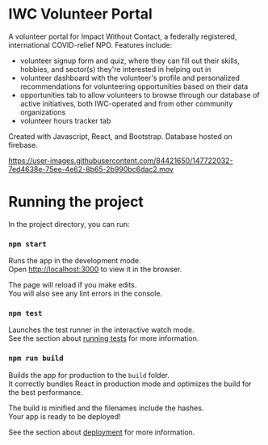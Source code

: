# IWC Volunteer Portal

A volunteer portal for Impact Without Contact, a federally registered, international COVID-relief NPO. Features include:

- volunteer signup form and quiz, where they can fill out their skills, hobbies, and sector(s) they're interested in helping out in
- volunteer dashboard with the volunteer's profile and personalized recommendations for volunteering opportunities based on their data
- opportunities tab to allow volunteers to browse through our database of active initiatives, both IWC-operated and from other community organizations
- volunteer hours tracker tab

Created with Javascript, React, and Bootstrap. Database hosted on firebase.

https://user-images.githubusercontent.com/84421650/147722032-7ed4638e-75ee-4e62-8b65-2b990bc6dac2.mov


# Running the project

In the project directory, you can run:

### `npm start`

Runs the app in the development mode.<br />
Open [http://localhost:3000](http://localhost:3000) to view it in the browser.

The page will reload if you make edits.<br />
You will also see any lint errors in the console.

### `npm test`

Launches the test runner in the interactive watch mode.<br />
See the section about [running tests](https://facebook.github.io/create-react-app/docs/running-tests) for more information.

### `npm run build`

Builds the app for production to the `build` folder.<br />
It correctly bundles React in production mode and optimizes the build for the best performance.

The build is minified and the filenames include the hashes.<br />
Your app is ready to be deployed!

See the section about [deployment](https://facebook.github.io/create-react-app/docs/deployment) for more information.

